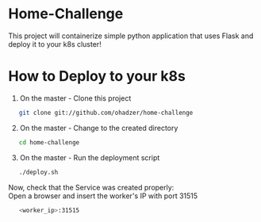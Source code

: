 # Home-Challenge
This project will containerize simple python application that uses Flask and deploy it to your k8s cluster!
# How to Deploy to your k8s
1. On the master - Clone this project
```bash
   git clone git://github.com/ohadzer/home-challenge
   ```
2. On the master - Change to the created directory  
```bash
   cd home-challenge
   ```
3. On the master - Run the deployment script
```bash
   ./deploy.sh
   ```
Now, check that the Service was created properly:<br>
Open a browser and insert the worker's IP with port 31515 
```bash
   <worker_ip>:31515
   ```
